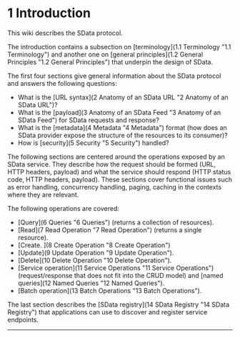 # 1 Introduction

This wiki describes the SData protocol.

The introduction contains a subsection on [terminology](1.1 Terminology "1.1 Terminology") and another one on [general principles](1.2 General Principles "1.2 General Principles") that underpin the design of SData.

The first four sections give general information about the SData protocol and answers the following questions:

*   What is the [URL syntax](2 Anatomy of an SData URL "2  Anatomy of an SData URL")?
*   What is the [payload](3 Anatomy of an SData Feed "3 Anatomy of an SData Feed") for SData requests and response?
*   What is the [metadata](4 Metadata "4 Metadata") format (how does an SData provider expose the structure of the resources to its consumer)?
*   How is [security](5 Security "5 Security") handled?

The following sections are centered around the operations exposed by an SData service. They describe how the request should be formed (URL, HTTP headers, payload) and what the service should respond (HTTP status code, HTTP headers, payload). These sections cover functional issues such as error handling, concurrency handling, paging, caching in the contexts where they are relevant.

The following operations are covered:

*   [Query](6 Queries "6 Queries") (returns a collection of resources).
*   [Read](7 Read Operation "7 Read Operation") (returns a single resource).
*   [Create. ](8 Create Operation "8 Create Operation")
*   [Update](9 Update Operation "9 Update Operation").
*   [Delete](10 Delete Operation "10 Delete Operation").
*   [Service operation](11 Service Operations "11 Service Operations") (request/response that does not fit into the CRUD model) and [named queries](12 Named Queries "12 Named Queries").
*   [Batch operation](13 Batch Operations "13 Batch Operations").

The last section describes the [SData registry](14 SData Registry "14 SData Registry")
that applications can use to discover and register service endpoints.

* * *